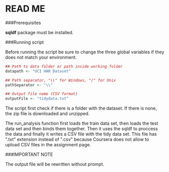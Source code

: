READ ME
==============

###Prerequisites

**sqldf** package must be installed.

###Running script

Before running the script be sure to change the three global variables if they does not match your environment. 

```R
## Path to data folder or path inside working folder
datapath <- "UCI HAR Dataset"

## Path separator, "\\" for Windows, "/" for Unix
pathSeparator <- "\\"

## Output file name (CSV format)
outputFile <- "tidydata.txt"
```

The script first check if there is a folder with the dataset. If there is none, the zip file is downloaded and unzipped.

The run_analysis function first loads the train data set, then loads the test data set and then binds them together. Then it uses the sqldf to proccess the data and finally it writes a CSV file with the tidy data set. This file has ".txt" extension instead of ".csv" because Coursera does not allow to upload CSV files in the assignment page.

###IMPORTANT NOTE

The output file will be rewritten without prompt.